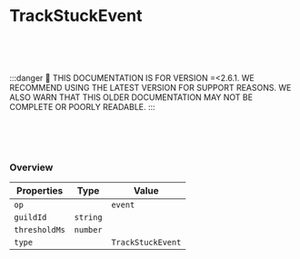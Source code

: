 # TrackStuckEvent

<br/><br/><br/>

:::danger
🚨 THIS DOCUMENTATION IS FOR VERSION =\<2.6.1. WE RECOMMEND USING THE LATEST VERSION FOR SUPPORT REASONS. WE ALSO WARN THAT THIS OLDER DOCUMENTATION MAY NOT BE COMPLETE OR POORLY READABLE.
:::

<br/><br/><br/>

### Overview

| Properties    | Type     | Value             |
| ------------- | -------- | ----------------- |
| `op`          |          | `event`           |
| `guildId`     | `string` |                   |
| `thresholdMs` | `number` |                   |
| `type`        |          | `TrackStuckEvent` |
